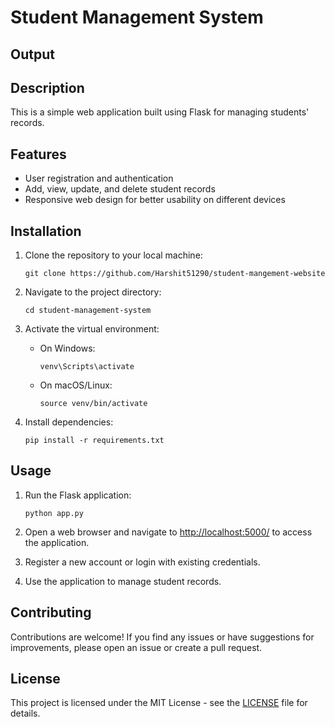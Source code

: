 
# Student Management System

## Output

## Description
This is a simple web application built using Flask for managing students' records.

## Features
- User registration and authentication
- Add, view, update, and delete student records
- Responsive web design for better usability on different devices

## Installation
1. Clone the repository to your local machine:

    ```
    git clone https://github.com/Harshit51290/student-mangement-website
    ```

2. Navigate to the project directory:

    ```
    cd student-management-system
    ```


3. Activate the virtual environment:

    - On Windows:
        ```
        venv\Scripts\activate
        ```
    - On macOS/Linux:
        ```
        source venv/bin/activate
        ```

4. Install dependencies:

    ```
    pip install -r requirements.txt
    ```

## Usage
1. Run the Flask application:

    ```
    python app.py
    ```

2. Open a web browser and navigate to [http://localhost:5000/](http://localhost:5000/) to access the application.

3. Register a new account or login with existing credentials.

4. Use the application to manage student records.

## Contributing
Contributions are welcome! If you find any issues or have suggestions for improvements, please open an issue or create a pull request.

## License
This project is licensed under the MIT License - see the [LICENSE](LICENSE) file for details.
